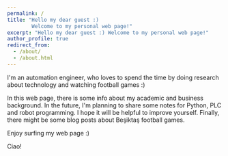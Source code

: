 ```yaml
---
permalink: /
title: "Hello my dear guest :) 
        Welcome to my personal web page!"
excerpt: "Hello my dear guest :) Welcome to my personal web page!"
author_profile: true
redirect_from: 
  - /about/
  - /about.html
---
```


I'm an automation engineer, who loves to spend the time by doing research about technology and watching football games :) 

In this web page, there is some info about my academic and business background. In the future, I'm planning to share some notes for Python, PLC and robot programming. I hope it will be helpful to improve yourself. Finally, there might be some blog posts about Beşiktaş football games.

Enjoy surfing my web page :) 

Ciao!
